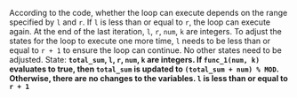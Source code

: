 According to the code, whether the loop can execute depends on the range specified by `l` and `r`. If `l` is less than or equal to `r`, the loop can execute again. At the end of the last iteration, `l`, `r`, `num`, `k` are integers. To adjust the states for the loop to execute one more time, `l` needs to be less than or equal to `r + 1` to ensure the loop can continue. No other states need to be adjusted.
State: **`total_sum`, `l`, `r`, `num`, `k` are integers. If `func_1(num, k)` evaluates to true, then `total_sum` is updated to `(total_sum + num) % MOD`. Otherwise, there are no changes to the variables. `l` is less than or equal to `r + 1`**